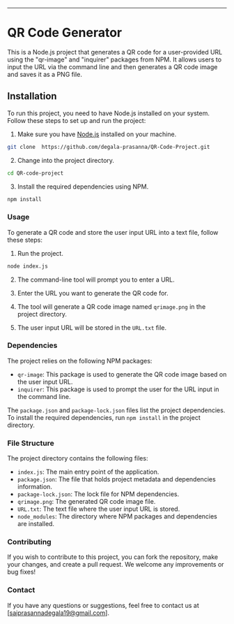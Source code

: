 
---

# QR Code Generator

This is a Node.js project that generates a QR code for a user-provided URL using the "qr-image" and "inquirer" packages from NPM. It allows users to input the URL via the command line and then generates a QR code image and saves it as a PNG file.

## Installation

To run this project, you need to have Node.js installed on your system. Follow these steps to set up and run the project:
1. Make sure you have [Node.js](https://nodejs.org/) installed on your machine.

```bash
git clone  https://github.com/degala-prasanna/QR-Code-Project.git
```

2. Change into the project directory.

```bash
cd QR-code-project
```

3. Install the required dependencies using NPM.

```bash
npm install
```

### Usage

To generate a QR code and store the user input URL into a text file, follow these steps:

1. Run the project.

```bash
node index.js
```

2. The command-line tool will prompt you to enter a URL.

3. Enter the URL you want to generate the QR code for.

4. The tool will generate a QR code image named `qrimage.png` in the project directory.

5. The user input URL will be stored in the `URL.txt` file.

### Dependencies

The project relies on the following NPM packages:

- `qr-image`: This package is used to generate the QR code image based on the user input URL.
- `inquirer`: This package is used to prompt the user for the URL input in the command line.

The `package.json` and `package-lock.json` files list the project dependencies. To install the required dependencies, run `npm install` in the project directory.

### File Structure

The project directory contains the following files:

- `index.js`: The main entry point of the application.
- `package.json`: The file that holds project metadata and dependencies information.
- `package-lock.json`: The lock file for NPM dependencies.
- `qrimage.png`: The generated QR code image file.
- `URL.txt`: The text file where the user input URL is stored.
- `node_modules`: The directory where NPM packages and dependencies are installed.

### Contributing

If you wish to contribute to this project, you can fork the repository, make your changes, and create a pull request. We welcome any improvements or bug fixes!

### Contact

If you have any questions or suggestions, feel free to contact us at [saiprasannadegala19@gmail.com].
